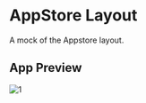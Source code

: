 # AppStore Layout

A mock of the Appstore layout.

## App Preview
![1](https://github.com/ldizon8/iOS-Development/blob/master/PartialProjects/TabBarNavigation/1.png)
